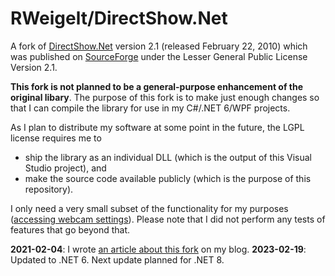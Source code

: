 # RWeigelt/DirectShow.Net

A fork of [DirectShow.Net](https://sourceforge.net/projects/directshownet/) version 2.1 (released February 22, 2010) which was published on [SourceForge](https://sourceforge.net/projects/directshownet/files/DirectShowNET/v2.1/) under the Lesser General Public License Version 2.1. 

**This fork is not planned to be a general-purpose enhancement of the original libary**. The purpose of this fork is to make just enough changes so that I can compile the library for use in my C#/.NET 6/WPF projects.

As I plan to distribute my software at some point in the future, the LGPL license requires me to 
* ship the library as an individual DLL (which is the output of this Visual Studio project), and
* make the source code available publicly (which is the purpose of this repository).

I only need a very small subset of the functionality for my purposes ([accessing webcam settings](https://weblogs.asp.net/rweigelt/how-to-access-webcam-properties-from-c)). Please note that I did not perform any tests of features that go beyond that.

**2021-02-04**: I wrote [an article about this fork](https://weblogs.asp.net/rweigelt/compiling-directshow-net-for-use-in-net-5) on my blog. 
**2023-02-19**: Updated to .NET 6. Next update planned for .NET 8.
